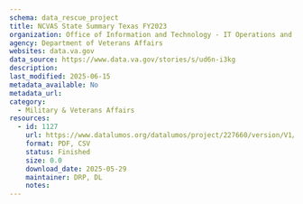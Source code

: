 ```yaml
---
schema: data_rescue_project 
title: NCVAS State Summary Texas FY2023
organization: Office of Information and Technology - IT Operations and Services (ITOPS)
agency: Department of Veterans Affairs
websites: data.va.gov
data_source: https://www.data.va.gov/stories/s/ud6n-i3kg
description: 
last_modified: 2025-06-15
metadata_available: No
metadata_url: 
category:
  - Military & Veterans Affairs 
resources:
  - id: 1127
    url: https://www.datalumos.org/datalumos/project/227660/version/V1/view
    format: PDF, CSV
    status: Finished
    size: 0.0
    download_date: 2025-05-29
    maintainer: DRP, DL
    notes: 
---
```

